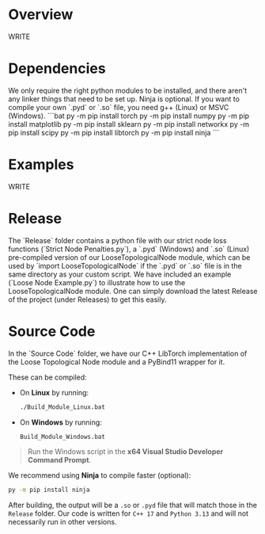 <h1>Overview</h1>
WRITE

<h1>Dependencies</h1>
We only require the right python modules to be installed, and there aren't any linker things that need to be set up. Ninja is optional. If you want to compile your own `.pyd` or `.so` file, you need g++ (Linux) or MSVC (Windows).
```bat
py -m pip install torch
py -m pip install numpy
py -m pip install matplotlib
py -m pip install sklearn
py -m pip install networkx
py -m pip install scipy
py -m pip install libtorch
py -m pip install ninja
```

<h1>Examples</h1>
WRITE

<h1>Release</h1>
The `Release` folder contains a python file with our strict node loss functions (`Strict Node Penalties.py`), a `.pyd` (Windows) and `.so` (Linux) pre-compiled version of our LooseTopologicalNode module, which can be used by `import LooseTopologicalNode` if the `.pyd` or `.so` file is in the same directory as your custom script. We have included an example (`Loose Node Example.py`) to illustrate how to use the LooseTopologicalNode module. One can simply download the latest Release of the project (under Releases) to get this easily.

<h1>Source Code</h1>
In the `Source Code` folder, we have our C++ LibTorch implementation of the Loose Topological Node module and a PyBind11 wrapper for it.

These can be compiled:

- On **Linux** by running:

    ```bash
    ./Build_Module_Linux.bat
    ```

- On **Windows** by running:

    ```bat
    Build_Module_Windows.bat
    ```

> Run the Windows script in the **x64 Visual Studio Developer Command Prompt**.

We recommend using **Ninja** to compile faster (optional):

```bash
py -m pip install ninja
```

After building, the output will be a `.so` or `.pyd` file that will match those in the `Release` folder. Our code is written for `C++ 17` and `Python 3.13` and will not necessarily run in other versions.
